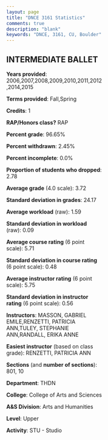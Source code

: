 ```yaml
---
layout: page
title: "DNCE 3161 Statistics"
comments: true
description: "blank"
keywords: "DNCE, 3161, CU, Boulder"
--- 
```

<head>
<script src="https://ajax.googleapis.com/ajax/libs/jquery/2.1.3/jquery.min.js"></script>
<script src="https://dl.dropboxusercontent.com/s/pc42nxpaw1ea4o9/highcharts.js?dl=0"></script>
<!-- <script src="../assets/js/highcharts.js"></script> -->
<style type="text/css">@font-face {
	font-family: "Bebas Neue";
	src: url(https://www.filehosting.org/file/details/544349/BebasNeue%20Regular.otf) format("opentype");
	}
	h1.Bebas { 
		font-family: "Bebas Neue", Verdana, Tahoma;
	}
</style>
</head>
<body>
	<div id="container" style="float: right; width: 45%; height: 88%; margin-left: 2.5%; margin-right: 2.5%;"></div>
	<script language="JavaScript">
		$(document).ready(function() {
		var chart = {type: 'column'};
		var title = {text: 'Grade Distribution'};
		var xAxis = {categories: ['A','B','C','D','F'],crosshair: true};
		var yAxis = {min: 0,title: {text: 'Percentage'}};
		var tooltip = {headerFormat: '<center><b><span style="font-size:20px">{point.key}</span></b></center>',
		               pointFormat: '<td style="padding:0"><b>{point.y:.1f}%</b></td>',
		               footerFormat: '</table>',shared: true,useHTML: true};
		var plotOptions = {column: {pointPadding: 0.0,borderWidth: 0}};  
		var credits = {enabled: false};var series= [{name: 'Percent',data: [77.83,19.7,1.48,0.0,0.99,]}];
		var json = {};
		json.chart = chart;
		json.title = title;
		json.tooltip = tooltip;
		json.xAxis = xAxis;
		json.yAxis = yAxis;  
		json.series = series;
		json.plotOptions = plotOptions;  
		json.credits = credits;
		$('#container').highcharts(json);
	});
	</script>
</body>
			   
## INTERMEDIATE BALLET

**Years provided**: 2006,2007,2008,2009,2010,2011,2012,2014,2015

**Terms provided**: Fall,Spring

**Credits**: 1

**RAP/Honors class?** RAP

**Percent grade**: 96.65%

**Percent withdrawn**: 2.45%

**Percent incomplete**: 0.0%

**Proportion of students who dropped**: 2.78

**Average grade** (4.0 scale): 3.72

**Standard deviation in grades**: 24.17

**Average workload** (raw): 1.59

**Standard deviation in workload** (raw): 0.09

**Average course rating** (6 point scale): 5.71

**Standard deviation in course rating** (6 point scale): 0.48

**Average instructor rating** (6 point scale): 5.75

**Standard deviation in instructor rating** (6 point scale): 0.56

**Instructors**: MASSON, GABRIEL EMILE,RENZETTI, PATRICIA ANN,TULEY, STEPHANIE ANN,RANDALL, ERIKA ANNE

**Easiest instructor** (based on class grade): RENZETTI, PATRICIA ANN

**Sections** (and **number of sections**): 801, 10

**Department**: THDN

**College**: College of Arts and Sciences

**A&S Division**: Arts and Humanities

**Level**: Upper

**Activity**: STU - Studio